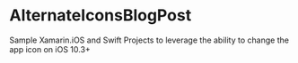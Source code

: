 # AlternateIconsBlogPost
Sample Xamarin.iOS and Swift Projects to leverage the ability to change the app icon on iOS 10.3+
